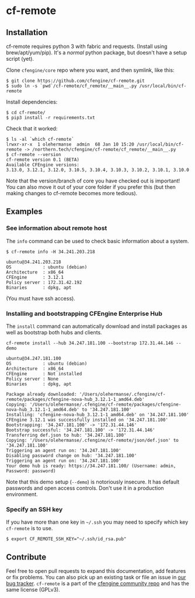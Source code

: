 # cf-remote

## Installation

cf-remote requires python 3 with fabric and requests.
(Install using brew/apt/yum/pip).
It's a _normal_ python package, but doesn't have a setup script (yet).

Clone `cfengine/core` repo where you want, and then symlink, like this:

```
$ git clone https://github.com/cfengine/cf-remote.git
$ sudo ln -s `pwd`/cf-remote/cf_remote/__main__.py /usr/local/bin/cf-remote
```

Install dependencies:

```
$ cd cf-remote/
$ pip3 install -r requirements.txt
```

Check that it worked:

```
$ ls -al `which cf-remote`
lrwxr-xr-x  1 olehermanse  admin  68 Jan 10 15:20 /usr/local/bin/cf-remote -> /northern.tech/cfengine/cf-remote/cf_remote/__main__.py
$ cf-remote --version
cf-remote version 0.1 (BETA)
Available CFEngine versions:
3.13.0, 3.12.1, 3.12.0, 3.10.5, 3.10.4, 3.10.3, 3.10.2, 3.10.1, 3.10.0
```

Note that the version/branch of core you have checked out is important!
You can also move it out of your core folder if you prefer this (but then making changes to cf-remote becomes more tedious).

## Examples

### See information about remote host

The `info` command can be used to check basic information about a system.

```
$ cf-remote info -H 34.241.203.218

ubuntu@34.241.203.218
OS            : ubuntu (debian)
Architecture  : x86_64
CFEngine      : 3.12.1
Policy server : 172.31.42.192
Binaries      : dpkg, apt
```

(You must have ssh access).

### Installing and bootstrapping CFEngine Enterprise Hub

The `install` command can automatically download and install packages as well as bootstrap both hubs and clients.

```
cf-remote install --hub 34.247.181.100 --bootstrap 172.31.44.146 --demo

ubuntu@34.247.181.100
OS            : ubuntu (debian)
Architecture  : x86_64
CFEngine      : Not installed
Policy server : None
Binaries      : dpkg, apt

Package already downloaded: '/Users/olehermanse/.cfengine/cf-remote/packages/cfengine-nova-hub_3.12.1-1_amd64.deb'
Copying: '/Users/olehermanse/.cfengine/cf-remote/packages/cfengine-nova-hub_3.12.1-1_amd64.deb' to '34.247.181.100'
Installing: 'cfengine-nova-hub_3.12.1-1_amd64.deb' on '34.247.181.100'
CFEngine 3.12.1 was successfully installed on '34.247.181.100'
Bootstrapping: '34.247.181.100' -> '172.31.44.146'
Bootstrap successful: '34.247.181.100' -> '172.31.44.146'
Transferring def.json to hub: '34.247.181.100'
Copying: '/Users/olehermanse/.cfengine/cf-remote/json/def.json' to '34.247.181.100'
Triggering an agent run on: '34.247.181.100'
Disabling password change on hub: '34.247.181.100'
Triggering an agent run on: '34.247.181.100'
Your demo hub is ready: https://34.247.181.100/ (Username: admin, Password: password)
```

Note that this demo setup (`--demo`) is notoriously insecure.
It has default passwords and open access controls.
Don't use it in a production environment.

### Specify an SSH key

If you have more than one key in `~/.ssh` you may need to specify which key `cf-remote` is to use.

```
$ export CF_REMOTE_SSH_KEY="~/.ssh/id_rsa.pub"
```

## Contribute

Feel free to open pull requests to expand this documentation, add features or fix problems.
You can also pick up an existing task or file an issue in [our bug tracker](https://tracker.mender.io/issues/?filter=11711).
`cf-remote` is a part of the [cfengine community repo](https://github.com/cfengine/core) and has the same license (GPLv3).
